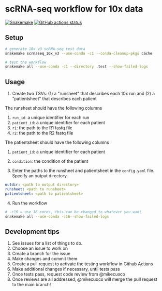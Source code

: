 # scRNA-seq workflow for 10x data

[![Snakemake](https://img.shields.io/badge/snakemake-≥7.16.0-brightgreen.svg)](https://snakemake.github.io)
[![GitHub actions status](https://github.com/gage-lab/scrnaseq/workflows/Tests/badge.svg?branch=main)](https://github.com/gage-lab/scrnaseq/actions?query=branch%3Amain+workflow%3ATests)

## Setup

```bash
# generate 10x v3 scRNA-seq test data
snakemake scrnaseq_10x_v3 --use-conda -c1 --conda-cleanup-pkgs cache

# test the workflow
snakemake all --use-conda -c1 --directory .test --show-failed-logs
```

## Usage

1. Create two TSVs: (1) a "runsheet" that describes each 10x run and (2) a "patientsheet" that describes each patient

The runsheet should have the following columns

1. `run_id`: a unique identifier for each run
2. `patient_id`: a unique identifier for each patient
3. `r1`: the path to the R1 fastq file
4. `r2`: the path to the R2 fastq file

The patientsheet should have the following columns

1. `patient_id`: a unique identifier for each patient
2. `condition`: the condition of the patient

3. Enter the paths to the runsheet and patientsheet in the `config.yaml` file. Specify an output directory.

```yaml
outdir: <path to output directory>
runsheet: <path to runsheet>
patientsheet: <path to patientsheet>
```

4. Run the workflow

```bash
# -c16 = use 16 cores, this can be changed to whatever you want
snakemake all --use-conda -c16--show-failed-logs
```

## Development tips

1. See issues for a list of things to do.
2. Choose an issue to work on
3. Create a branch for the issue
4. Make changes and commit them
5. Create a pull request to activate the testing workflow in Github Actions
6. Make additional changes if necessary, until tests pass
7. Once tests pass, request code review from @mikecuoco
8. Once reviews are all addressed, @mikecuoco will merge the pull request to the main branch!
